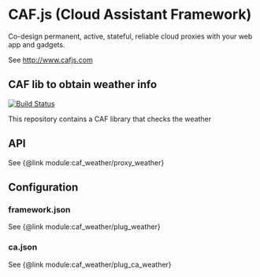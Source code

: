 # CAF.js (Cloud Assistant Framework)

Co-design permanent, active, stateful, reliable cloud proxies with your web app and gadgets.

See http://www.cafjs.com

## CAF lib to obtain weather info

[![Build Status](https://travis-ci.org/cafjs/caf_weather.svg?branch=master)](https://travis-ci.org/cafjs/caf_weather)

This repository contains a CAF library that checks the weather



## API

See {@link module:caf_weather/proxy_weather}

## Configuration

### framework.json

See {@link module:caf_weather/plug_weather}

### ca.json

See {@link module:caf_weather/plug_ca_weather}
